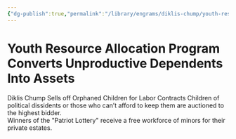 ```yaml
---
{"dg-publish":true,"permalink":"/library/engrams/diklis-chump/youth-resource-allocation-program-converts-unproductive-dependents-into-assets/","tags":["DC/Labor","DC/AS6"]}
---
```


# Youth Resource Allocation Program Converts Unproductive Dependents Into Assets
Diklis Chump Sells off Orphaned Children for Labor Contracts
Children of political dissidents or those who can’t afford to keep them are auctioned to the highest bidder.  
Winners of the "Patriot Lottery" receive a free workforce of minors for their private estates.
